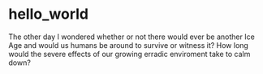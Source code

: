 # hello_world
The other day I wondered whether or not there would ever be another Ice Age and would us humans be around to survive or witness it? How long would the severe effects of our growing erradic enviroment take to calm down?
